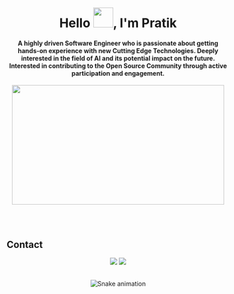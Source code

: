 <h1 align="center">Hello <img src="https://raw.githubusercontent.com/nixin72/nixin72/master/wave.gif" 
         height="45"
         width="45" />, I'm Pratik</h1> 
<h4 align="center">
 A highly driven Software Engineer who is passionate about getting hands-on experience with new Cutting Edge Technologies. Deeply interested in the field of AI and its potential impact on the future. Interested in contributing to the Open Source Community through active participation and engagement.
 </h4>
 
 <p align="center">
<img height="270" width="480" src="https://media.giphy.com/media/f3iwJFOVOwuy7K6FFw/giphy.gif" /> </a>
</p>
</br>

<!--  ## 🗂️ Projects
<a href="https://github.com/Pratik-Behera/fast-stable-diffusion">
  <img align="center" src="https://github.com/Pratik-Behera/fast-stable-diffusion.git" alt="Fast_Stable_Diffusion" />
</a>

<a href="https://github.com/Zhenye-Na/crnn-pytorch">
  <img align="center" src="https://github-readme-stats.vercel.app/api/pin/?username=zhenye-na&repo=crnn-pytorch&show_icons=true&line_height=27&title_color=6aa6f8&text_color=8a919a&icon_color=6aa6f8&bg_color=22272e" alt="crnn-pytorch" />
</a> -->

  
</br>

## Contact 
<div align=center> 
  <a href="https://www.linkedin.com/in/pratik-behera-ba300a1ba/" target="_blank"><img src="https://img.shields.io/badge/-LinkedIn-%230077B5?style=for-the-badge&logo=linkedin&logoColor=white" target="_blank"></a>
  <a href = "mailto: tamylv.pb@gmail.com"><img src="https://img.shields.io/badge/-Gmail-%23333?style=for-the-badge&logo=gmail&logoColor=white" target="_blank"></a>
 </br>
</br>
 
  ![Snake animation](https://github.com/eagrundy/eagrundy/blob/output/github-contribution-grid-snake.svg)
 
</div>
